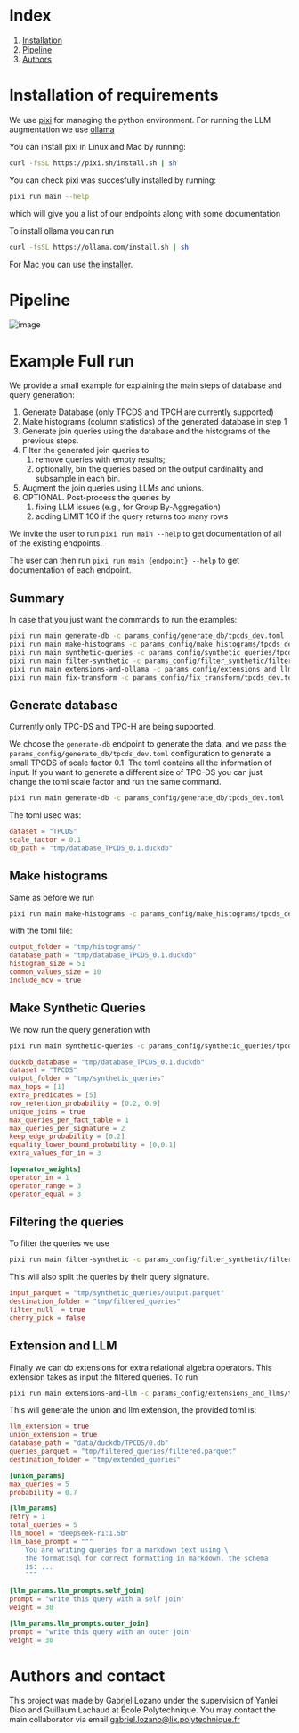 # Index
1. [Installation](#installation-of-requirements)
1. [Pipeline](#pipeline)
1. [Authors](#authors-and-contact)


# Installation of requirements

We use [pixi](https://pixi.sh/latest/) for managing the python environment.
For running the LLM augmentation we use [ollama](https://ollama.com/)

You can install pixi in Linux and Mac by running:

```bash
curl -fsSL https://pixi.sh/install.sh | sh
```

You can check pixi was succesfully installed by running:

```bash
pixi run main --help
```

which will give you a list of our endpoints along with some documentation


To install ollama you can run 

```bash
curl -fsSL https://ollama.com/install.sh | sh
```

For Mac you can use [the installer](https://ollama.com/download/mac).

# Pipeline
![image](https://matematikoi.github.io/org/images/pipeline_query_generation.png)

# Example Full run

We provide a small example for explaining the main steps of database and query generation: 
1. Generate Database (only TPCDS and TPCH are currently supported)
1. Make histograms (column statistics) of the generated database in step 1
1. Generate join queries using the database and the histograms of the previous steps.
1. Filter the generated join queries to  
	1. remove queries with empty results;
	1. optionally, bin the queries based on the output cardinality and subsample in each bin.  
1. Augment the join queries using LLMs and unions.
1. OPTIONAL. Post-process the queries by 
	1. fixing LLM issues (e.g., for Group By-Aggregation)
	1. adding LIMIT 100 if the query returns too many rows 

We invite the user to run `pixi run main --help` to get documentation of all of the existing endpoints. 

The user can then run `pixi run main {endpoint} --help` to get documentation of each endpoint.

## Summary
In case that you just want the commands to run the examples:

```bash
pixi run main generate-db -c params_config/generate_db/tpcds_dev.toml
pixi run main make-histograms -c params_config/make_histograms/tpcds_dev.toml
pixi run main synthetic-queries -c params_config/synthetic_queries/tpcds_dev.toml
pixi run main filter-synthetic -c params_config/filter_synthetic/filter_tpcds_dev.toml
pixi run main extensions-and-ollama -c params_config/extensions_and_llms/tpcds_dev.toml
pixi run main fix-transform -c params_config/fix_transform/tpcds_dev.toml
```

## **Generate database**

Currently only TPC-DS and TPC-H are being supported.

We choose the `generate-db` endpoint to generate the data, and we pass
the `params_config/generate_db/tpcds_dev.toml` configuration to
generate a small TPCDS of scale factor 0.1. The toml contains all the 
information of input. If you want to generate a different size of TPC-DS
you can just change the toml scale factor and run the same command.

```bash
pixi run main generate-db -c params_config/generate_db/tpcds_dev.toml
```
The toml used was:

```toml
dataset = "TPCDS"
scale_factor = 0.1
db_path = "tmp/database_TPCDS_0.1.duckdb"
```

## **Make histograms**

Same as before we run
```bash
pixi run main make-histograms -c params_config/make_histograms/tpcds_dev.toml
```

with the toml file:

```toml
output_folder = "tmp/histograms/"
database_path = "tmp/database_TPCDS_0.1.duckdb"
histogram_size = 51
common_values_size = 10
include_mcv = true
```

## **Make Synthetic Queries**

We now run the query generation with 
```bash
pixi run main synthetic-queries -c params_config/synthetic_queries/tpcds_dev.toml
```

```toml
duckdb_database = "tmp/database_TPCDS_0.1.duckdb"
dataset = "TPCDS"
output_folder = "tmp/synthetic_queries"
max_hops = [1]
extra_predicates = [5]
row_retention_probability = [0.2, 0.9]
unique_joins = true
max_queries_per_fact_table = 1
max_queries_per_signature = 2
keep_edge_probability = [0.2]
equality_lower_bound_probability = [0,0.1]
extra_values_for_in = 3

[operator_weights]
operator_in = 1
operator_range = 3
operator_equal = 3
```

## **Filtering the queries**

To filter the queries we use 
```bash
pixi run main filter-synthetic -c params_config/filter_synthetic/filter_tpcds_dev.toml
```
This will also split the queries by their query signature.

```toml
input_parquet = "tmp/synthetic_queries/output.parquet"
destination_folder = "tmp/filtered_queries"
filter_null  = true
cherry_pick = false
```


## **Extension and LLM**

Finally we can do extensions for extra relational algebra operators.
This extension takes as input the filtered queries. To run 

```bash
pixi run main extensions-and-llm -c params_config/extensions_and_llms/tpcds_dev.toml
```
This will generate the union and llm extension, the provided toml is:

```toml
llm_extension = true
union_extension = true
database_path = "data/duckdb/TPCDS/0.db"
queries_parquet = "tmp/filtered_queries/filtered.parquet"
destination_folder = "tmp/extended_queries"

[union_params]
max_queries = 5
probability = 0.7

[llm_params]
retry = 1
total_queries = 5
llm_model = "deepseek-r1:1.5b"
llm_base_prompt = """
    You are writing queries for a markdown text using \
    the format:sql for correct formatting in markdown. the schema
    is: ...
    """

[llm_params.llm_prompts.self_join]
prompt = "write this query with a self join"
weight = 30

[llm_params.llm_prompts.outer_join]
prompt = "write this query with an outer join"
weight = 30
```
# Authors and contact
This project was made by Gabriel Lozano under the supervision of Yanlei Diao
and Guillaum Lachaud at École Polytechnique.
You may contact the main collaborator via email 
[gabriel.lozano@lix.polytechnique.fr](mailto:gabriel.lozano@lix.polytechnique.fr)

